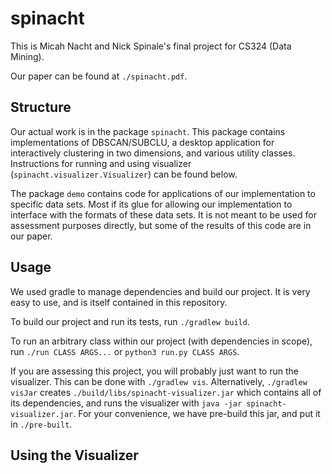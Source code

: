 # spinacht

This is Micah Nacht and Nick Spinale's final project for CS324 (Data Mining).

Our paper can be found at `./spinacht.pdf`.

## Structure

Our actual work is in the package `spinacht`.
This package contains implementations of DBSCAN/SUBCLU, a desktop application for interactively clustering in two dimensions, and various utility classes.
Instructions for running and using visualizer (`spinacht.visualizer.Visualizer`) can be found below.

The package `demo` contains code for applications of our implementation to specific data sets.
Most if its glue for allowing our implementation to interface with the formats of these data sets.
It is not meant to be used for assessment purposes directly, but some of the results of this code are in our paper.

## Usage

We used gradle to manage dependencies and build our project.
It is very easy to use, and is itself contained in this repository.

To build our project and run its tests, run `./gradlew build`.

To run an arbitrary class within our project (with dependencies in scope), run `./run CLASS ARGS...` or `python3 run.py CLASS ARGS`.

If you are assessing this project, you will probably just want to run the visualizer.
This can be done with `./gradlew vis`.
Alternatively, `./gradlew visJar` creates `./build/libs/spinacht-visualizer.jar` which contains all of its dependencies, and runs the visualizer with `java -jar spinacht-visualizer.jar`.
For your convenience, we have pre-build this jar, and put it in `./pre-built`.

## Using the Visualizer
